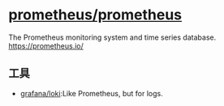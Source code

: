 # [prometheus/prometheus](https://github.com/prometheus/prometheus)

The Prometheus monitoring system and time series database. https://prometheus.io/

## 工具

* [grafana/loki](https://github.com/grafana/loki):Like Prometheus, but for logs. 
